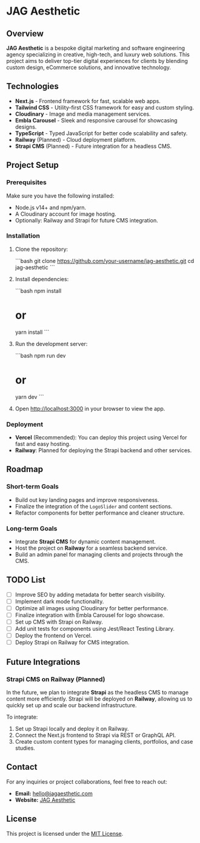 
# JAG Aesthetic

## Overview

**JAG Aesthetic** is a bespoke digital marketing and software engineering agency specializing in creative, high-tech, and luxury web solutions. This project aims to deliver top-tier digital experiences for clients by blending custom design, eCommerce solutions, and innovative technology.

## Technologies

- **Next.js** - Frontend framework for fast, scalable web apps.
- **Tailwind CSS** - Utility-first CSS framework for easy and custom styling.
- **Cloudinary** - Image and media management services.
- **Embla Carousel** - Sleek and responsive carousel for showcasing designs.
- **TypeScript** - Typed JavaScript for better code scalability and safety.
- **Railway** (Planned) - Cloud deployment platform.
- **Strapi CMS** (Planned) - Future integration for a headless CMS.

## Project Setup

### Prerequisites

Make sure you have the following installed:

- Node.js v14+ and npm/yarn.
- A Cloudinary account for image hosting.
- Optionally: Railway and Strapi for future CMS integration.

### Installation

1. Clone the repository:

   \`\`\`bash
   git clone https://github.com/your-username/jag-aesthetic.git
   cd jag-aesthetic
   \`\`\`

2. Install dependencies:

   \`\`\`bash
   npm install
   # or
   yarn install
   \`\`\`

3. Run the development server:

   \`\`\`bash
   npm run dev
   # or
   yarn dev
   \`\`\`

4. Open [http://localhost:3000](http://localhost:3000) in your browser to view the app.

### Deployment

- **Vercel** (Recommended): You can deploy this project using Vercel for fast and easy hosting.
- **Railway**: Planned for deploying the Strapi backend and other services.

## Roadmap

### Short-term Goals
- Build out key landing pages and improve responsiveness.
- Finalize the integration of the `LogoSlider` and content sections.
- Refactor components for better performance and cleaner structure.

### Long-term Goals
- Integrate **Strapi CMS** for dynamic content management.
- Host the project on **Railway** for a seamless backend service.
- Build an admin panel for managing clients and projects through the CMS.

## TODO List

- [ ] Improve SEO by adding metadata for better search visibility.
- [ ] Implement dark mode functionality.
- [ ] Optimize all images using Cloudinary for better performance.
- [ ] Finalize integration with Embla Carousel for logo showcase.
- [ ] Set up CMS with Strapi on Railway.
- [ ] Add unit tests for components using Jest/React Testing Library.
- [ ] Deploy the frontend on Vercel.
- [ ] Deploy Strapi on Railway for CMS integration.

## Future Integrations

### Strapi CMS on Railway (Planned)

In the future, we plan to integrate **Strapi** as the headless CMS to manage content more efficiently. Strapi will be deployed on **Railway**, allowing us to quickly set up and scale our backend infrastructure.

To integrate:

1. Set up Strapi locally and deploy it on Railway.
2. Connect the Next.js frontend to Strapi via REST or GraphQL API.
3. Create custom content types for managing clients, portfolios, and case studies.

## Contact

For any inquiries or project collaborations, feel free to reach out:

- **Email:** hello@jagaesthetic.com
- **Website:** [JAG Aesthetic](https://www.jagaesthetic.com)

## License

This project is licensed under the [MIT License](LICENSE).
